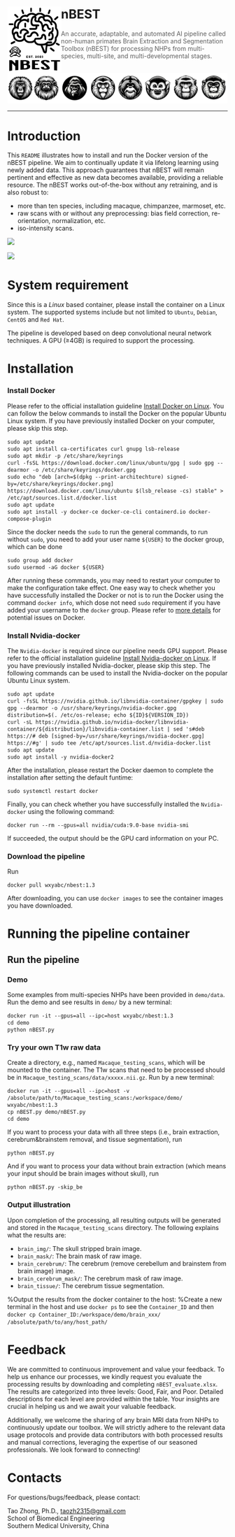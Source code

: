<div>
<img src="nBEST_logo.jpg" align="left" style="margin: 10 10 10 10;" height="150px">
	<h1>nBEST</h1>
<blockquote> An accurate, adaptable, and automated AI pipeline called non-human primates Brain Extraction and Segmentation Toolbox (nBEST) for processing NHPs from multi-species, multi-site, and multi-developmental stages.
</blockquote>
</div>
<br />
<img src="multi_species_logo.jpg">

<hr />

# Introduction
This ```README``` illustrates how to install and run the Docker version of the nBEST pipeline. We aim to continually update it via lifelong learning using newly added data. This approach guarantees that nBEST will remain pertinent and effective as new data becomes available, providing a reliable resource. The nBEST works out-of-the-box without any retraining, and is also robust to:
* more than ten species, including macaque, chimpanzee, marmoset, etc.
* raw scans with or without any preprocessing: bias field correction, re-orientation, normalization, etc.
* iso-intensity scans.

![](https://github.com/TaoZhong11/nBEST/blob/main/nBEST_pipeline.jpg)

![](https://github.com/TaoZhong11/nBEST/blob/main/Result.jpg)

# System requirement
Since this is a *Linux* based container, please install the container on a Linux system. The supported systems include but not limited to `Ubuntu`, `Debian`, `CentOS` and `Red Hat`. 

The pipeline is developed based on deep convolutional neural network techniques. A GPU (≥4GB) is required to support the processing. 

# Installation
### Install Docker
Please refer to the official installation guideline [Install Docker on Linux](https://docs.docker.com/desktop/install/linux-install/). You can follow the below commands to install the Docker on the popular Ubuntu Linux system. If you have previously installed Docker on your computer, please skip this step.
```
sudo apt update
sudo apt install ca-certificates curl gnupg lsb-release
sudo apt mkdir -p /etc/share/keyrings
curl -fsSL https://download.docker.com/linux/ubuntu/gpg | sudo gpg --dearmor -o /etc/share/keyrings/docker.gpg
sudo echo "deb [arch=$(dpkg --print-architechture) signed-by=/etc/share/keyrings/docker.png] https://download.docker.com/linux/ubuntu $(lsb_release -cs) stable" > /etc/apt/sources.list.d/docker.list
sudo apt update
sudo apt install -y docker-ce docker-ce-cli containerd.io docker-compose-plugin
```
Since the docker needs the `sudo` to run the general commands, to run without `sudo`, you need to add your user name `${USER}` to the docker group, which can be done
```
sudo group add docker
sudo usermod -aG docker ${USER}
```
After running these commands, you may need to restart your computer to make the configuration take effect. One easy way to check whether you have successfully installed the Docker or not is to run the Docker using the command ```docker info```, which dose not need ```sudo``` requirement if you have added your username to the `docker` group. Please refer to [more details](https://docs.docker.com/get-started/) for potential issues on Docker.


### Install Nvidia-docker
The ```Nvidia-docker``` is required since our pipeline needs GPU support. Please refer to the official installation guideline [Install Nvidia-docker on Linux](https://docs.nvidia.com/datacenter/cloud-native/container-toolkit/install-guide.html#docker). If you have previously installed Nvidia-docker, please skip this step. The following commands can be used to install the Nvidia-docker on the popular Ubuntu Linux system.
```
sudo apt update
curl -fsSL https://nvidia.github.io/libnvidia-container/gpgkey | sudo gpg --dearmor -o /usr/share/keyrings/nvidia-docker.gpg
distribution=$(. /etc/os-release; echo ${ID}${VERSION_ID})
curl -sL https://nvidia.github.io/nvidia-docker/libnvidia-container/${distribution}/libnvidia-container.list | sed 's#deb https://# deb [signed-by=/usr/share/keyrings/nvidia-docker.gpg] https://#g' | sudo tee /etc/apt/sources.list.d/nvidia-docker.list
sudo apt update
sudo apt install -y nvidia-docker2
```
After the installation, please restart the Docker daemon to complete the installation after setting the default funtime:
```
sudo systemctl restart docker
```
Finally, you can check whether you have successfully installed the ```Nvidia-docker``` using the following command:
```
docker run --rm --gpus=all nvidia/cuda:9.0-base nvidia-smi
```
If succeeded, the output should be the GPU card information on your PC. 

### Download the pipeline

Run 
```
docker pull wxyabc/nbest:1.3
```

After downloading, you can use ```docker images``` to see the container images you have downloaded.

# Running the pipeline container


## Run the pipeline
### Demo ###
Some examples from multi-species NHPs have been provided in ```demo/data```. Run the demo and see results in ```demo/``` by a new terminal:
```
docker run -it --gpus=all --ipc=host wxyabc/nbest:1.3
cd demo
python nBEST.py
```
### Try your own T1w raw data ###
Create a directory, e.g., named ```Macaque_testing_scans```, which will be mounted to the container. The T1w scans that need to be processed should be in ```Macaque_testing_scans/data/xxxxx.nii.gz```. Run by a new terminal:
```
docker run -it --gpus=all --ipc=host -v /absolute/path/to/Macaque_testing_scans:/workspace/demo/  wxyabc/nbest:1.3
cp nBEST.py demo/nBEST.py
cd demo
```
If you want to process your data with all three steps (i.e., brain extraction, cerebrum&brainstem removal, and tissue segmentation), run
```
python nBEST.py
```
And if you want to process your data without brain extraction (which means your input should be brain images without skull),  run
```
python nBEST.py -skip_be
```

### Output illustration ###
Upon completion of the processing, all resulting outputs will be generated and stored in the ```Macaque_testing_scans``` directory. The following explains what the results are: 
* ```brain_img/```:	The skull stripped brain image.
* ```brain_mask/```: The brain mask of raw image.
* ```brain_cerebrum/```: The cerebrum (remove cerebellum and brainstem from brain image) image.
* ```brain_cerebrum_mask/```: The cerebrum mask of raw image.
* ```brain_tissue/```: The cerebrum tissue segmentation.

%Output the results from the docker container to the host:
%Create a new terminal in the host and use ```docker ps``` to see the ```Container_ID``` and then ```docker cp Container_ID:/workspace/demo/brain_xxx/  /absolute/path/to/any/host_path/```

# Feedback
We are committed to continuous improvement and value your feedback. To help us enhance our processes, we kindly request you evaluate the processing results by downloading and completing ```nBEST_evaluate.xlsx```. The results are categorized into three levels: Good, Fair, and Poor. Detailed descriptions for each level are provided within the table. Your insights are crucial in helping us and we await your valuable feedback.

Additionally, we welcome the sharing of any brain MRI data from NHPs to continuously update our toolbox. We will strictly adhere to the relevant data usage protocols and provide data contributors with both processed results and manual corrections, leveraging the expertise of our seasoned professionals. We look forward to connecting!

# Contacts
For questions/bugs/feedback, please contact:

Tao Zhong, Ph.D., taozh2315@gmail.com\
School of Biomedical Engineering\
Southern Medical University, China


